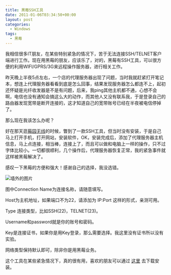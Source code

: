 ```yaml
---
title: 黑莓SSH工具
date: 2011-01-06T03:34:50+00:00
layout: post
categories:
  - Windows
tags:
  - 黑莓
---
```


我相信很多IT朋友，在某些特别紧急的情况下，苦于无法连接SSH/TELNET客户端进行工作。现在用黑莓的朋友，应该乐了，对的，黑莓有SSH工具，可以很方便的利用WIFI/GPRS/3G来远程操作服务器，进行相关工作。

昨天晚上半夜5点左右，一个店的代理服务器出现了问题，当时我就赶紧打开笔记本，想连上代理服务器看看到底是怎么回事，结果发现服务器怎么都连不上，起初还怀疑是光纤收发器是不是有问题，后来，我ping其他主机都不通，心想不会啊，电信也没有通知会搞这么大的动作，而其他人又没有联系我，于是登录自己的路由器发现宽带是断开连接的，这才知道自己的宽带账号已经在半夜被电信停掉了。

那么现在我该怎么办呢？

好在那天逛[莓园无线](http://www.bbota.cn)的时候，瞥到了一款SSH工具，但当时没有安装，于是自己马上打开手机，打开网站，安装软件，OK，安装完成后，添加了代理服务器主机信息，马上点连接，相当棒，连接上了，而且可以做和电脑上一样的操作，只不过字体比较小。一切都很顺利，几个操作后，代理服务器恢复正常，我的紧急事件就这样被黑莓解决了。
<!--more-->

感叹一下黑莓的方便和强大！感谢自己的选择，我没选错。

![墙外的图片](https://i.imgur.com/od9l3.jpg)

图中Connection Name为连接名称，请随意填写。

Host为主机地址，如果端口不为22，请添加为 IP:Port 这样的形式，亲测可用。

Type 连接类型，比如SSH(22)，TELNET(23)。

Username和password就是你的账号和密码。

Key是连接证书，如果你是用Key登录，那么需要选择。我这里没有证书所以没有实验。

网络类型保持默认即可，除非你是用黑莓业务。

这个工具在某些紧急情况下，真的很有用，喜欢的朋友可以通过 [这里](http://www.bbota.cn/list-2925.html) 去下载安装。